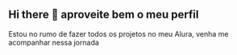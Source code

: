 ## **__Hi there 👋 aproveite bem o meu perfil__** 
Estou no rumo de fazer todos os projetos no meu Alura, venha me acompanhar nessa jornada

<!--
**Danilo16vieira/Danilo16vieira** is a ✨ _special_ ✨ repository because its `README.md` (this file) appears on your GitHub profile.

Here are some ideas to get you started:

- 🔭 I’m currently working on ...
- 🌱 I’m currently learning ...
- 👯 I’m looking to collaborate on ...
- 🤔 I’m looking for help with ...
- 💬 Ask me about ...
- 📫 How to reach me: ...
- 😄 Pronouns: ...
- ⚡ Fun fact: ...
-->
